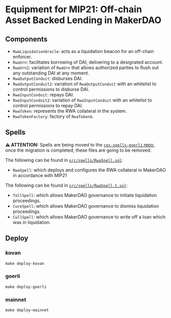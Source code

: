 # Equipment for MIP21: Off-chain Asset Backed Lending in MakerDAO

## Components

- `RwaLiquidationOracle`: acts as a liquidation beacon for an off-chain enforcer.
- `RwaUrn`: facilitates borrowing of DAI, delivering to a designated account.
- `RwaUrn2`: variation of `RwaUrn` that allows authorized parties to flush out any outstanding DAI at any moment. 
- `RwaOutputConduit`: disburses DAI.
- `RwaOutputConduit2`: variation of `RwaOutputConduit` with an whitelist to control permissions to disburse DAI.
- `RwaInputConduit`: repays DAI.
- `RwaInputConduit2`: variation of `RwaInputConduit` with an whitelist to control permissions to repay DAI.
- `RwaToken`: represents the RWA collateral in the system.
- `RwaTokenFactory`: factory of `RwaToken`s.

## Spells

**⚠️ ATTENTION:** Spells are being moved to the [`ces-spells-goerli` repo](https://github.com/clio-finance/ces-spells-goerli/tree/master/template/rwa-onboarding), once the migration is completed, these files are going to be removed.

The following can be found in [`src/spells/RwaSpell.sol`](./src/spells/RwaSpell.sol):
- `RwaSpell`: which deploys and configures the RWA collateral in MakerDAO in accordance with MIP21 

The following can be found in [`src/spells/RwaSpell.t.sol`](./src/spells/RwaSpell.t.sol):

- `TellSpell`: which allows MakerDAO governance to initiate liquidation proceedings.
- `CureSpell`: which allows MakerDAO governance to dismiss liquidation proceedings.
- `CullSpell`: which allows MakerDAO governance to write off a loan which was in liquidation.

## Deploy

### kovan
```
make deploy-kovan
```

### goerli
```
make deploy-goerli
```

### mainnet
```
make deploy-mainnet
```
